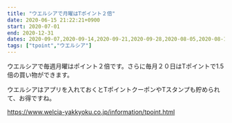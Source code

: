```yaml
---
title: "ウエルシアで月曜はTポイント２倍"
date: 2020-06-15 21:22:21+0900
start: 2020-07-01
end: 2020-12-31
dates: 2020-09-07,2020-09-14,2020-09-21,2020-09-28,2020-08-05,2020-08-12,2020-08-19,2020-08-26
tags: ["tpoint","ウエルシア"]
---
```

ウエルシアで毎週月曜はポイント２倍です。さらに毎月２０日はTポイントで1.5倍の買い物ができます。

ウエルシアはアプリを入れておくとTポイントクーポンやTスタンプも貯められて、お得ですね。

https://www.welcia-yakkyoku.co.jp/information/tpoint.html

